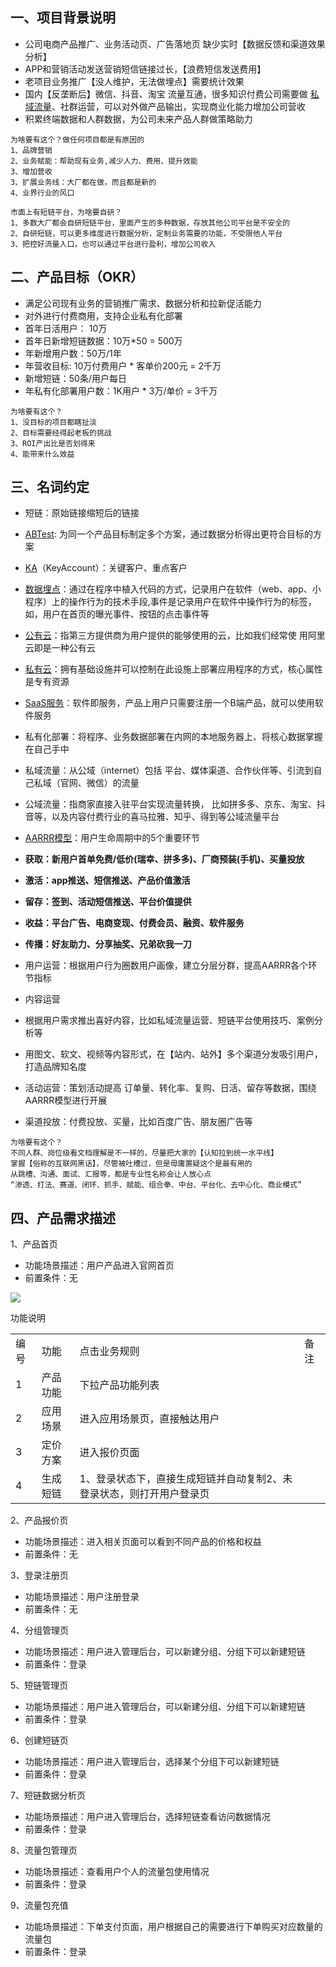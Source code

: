 ## 一、项目背景说明

- 公司电商产品推广、业务活动页、广告落地页 缺少实时【数据反馈和渠道效果分析】
- APP和营销活动发送营销短信链接过长，【浪费短信发送费用】
- 老项目业务推广【没人维护，无法做埋点】需要统计效果
- 国内【反垄断后】微信、抖音、淘宝 流量互通，很多知识付费公司需要做 [私域流量](https://zhida.zhihu.com/search?content_id=183354531&content_type=Article&match_order=1&q=%E7%A7%81%E5%9F%9F%E6%B5%81%E9%87%8F&zhida_source=entity)、社群运营，可以对外做产品输出，实现商业化能力增加公司营收
- 积累终端数据和人群数据，为公司未来产品人群做策略助力

```text
为啥要有这个？做任何项目都是有原因的
1、品牌营销
2、业务赋能：帮助现有业务,减少人力、费用、提升效能
3、增加营收
3、扩展业务线：大厂都在做，而且都是新的
4、业界行业的风口

市面上有短链平台，为啥要自研？
1、多数大厂都会自研短链平台，里面产生的多种数据，存放其他公司平台是不安全的
2、自研短链，可以更多维度进行数据分析，定制业务需要的功能，不受限他人平台
3、把控好流量入口，也可以通过平台进行盈利，增加公司收入
```

##  二、产品目标（OKR）

- 满足公司现有业务的营销推广需求、数据分析和拉新促活能力
- 对外进行付费商用，支持企业私有化部署
- 首年日活用户： 10万
- 首年日新增短链数据：10万*50 = 500万
- 年新增用户数：50万/1年
- 年营收目标: 10万付费用户 * 客单价200元 = 2千万
- 新增短链：50条/用户每日
- 年私有化部署用户数：1K用户 * 3万/单价 = 3千万

```text
为啥要有这个？
1、没目标的项目都瞎扯淡
2、目标需要经得起老板的挑战
3、ROI产出比是否划得来
4、能带来什么效益
```

## 三、名词约定

- 短链：原始链接缩短后的链接
- [ABTest](https://zhida.zhihu.com/search?content_id=183354531&content_type=Article&match_order=1&q=ABTest&zhida_source=entity): 为同一个产品目标制定多个方案，通过数据分析得出更符合目标的方案
- [KA](https://zhida.zhihu.com/search?content_id=183354531&content_type=Article&match_order=1&q=KA&zhida_source=entity)（KeyAccount）：关键客户、重点客户
- [数据埋点](https://zhida.zhihu.com/search?content_id=183354531&content_type=Article&match_order=1&q=%E6%95%B0%E6%8D%AE%E5%9F%8B%E7%82%B9&zhida_source=entity)：通过在程序中植入代码的方式，记录用户在软件（web、app、小程序）上的操作行为的技术手段,事件是记录用户在软件中操作行为的标签，如，用户在首页的曝光事件、按钮的点击事件等
- [公有云](https://zhida.zhihu.com/search?content_id=183354531&content_type=Article&match_order=1&q=%E5%85%AC%E6%9C%89%E4%BA%91&zhida_source=entity)：指第三方提供商为用户提供的能够使用的云，比如我们经常使 用阿里云即是一种公有云
- [私有云](https://zhida.zhihu.com/search?content_id=183354531&content_type=Article&match_order=1&q=%E7%A7%81%E6%9C%89%E4%BA%91&zhida_source=entity)：拥有基础设施并可以控制在此设施上部署应用程序的方式，核心属性是专有资源
- [SaaS服务](https://zhida.zhihu.com/search?content_id=183354531&content_type=Article&match_order=1&q=SaaS%E6%9C%8D%E5%8A%A1&zhida_source=entity)：软件即服务，产品上用户只需要注册一个B端产品，就可以使用软件服务
- 私有化部署：将程序、业务数据部署在内网的本地服务器上、将核心数据掌握在自己手中
- 私域流量：从公域（internet）包括 平台、媒体渠道、合作伙伴等、引流到自己私域（官网、微信）的流量
- 公域流量：指商家直接入驻平台实现流量转换， 比如拼多多、京东、淘宝、抖音等，以及内容付费行业的喜马拉雅、知乎、得到等公域流量平台
- [AARRR模型](https://zhida.zhihu.com/search?content_id=183354531&content_type=Article&match_order=1&q=AARRR%E6%A8%A1%E5%9E%8B&zhida_source=entity)：用户生命周期中的5个重要环节

- **获取：新用户首单免费/低价(瑞幸、拼多多)、厂商预装(手机)、买量投放**
- **激活：app推送、短信推送、产品价值激活**
- **留存：签到、活动短信推送、平台价值提供**
- **收益：平台广告、电商变现、付费会员、融资、软件服务**
- **传播：好友助力、分享抽奖、兄弟砍我一刀**

- 用户运营：根据用户行为圈数用户画像，建立分层分群，提高AARRR各个环节指标
- 内容运营

- 根据用户需求推出喜好内容，比如私域流量运营、短链平台使用技巧、案例分析等
- 用图文、软文、视频等内容形式，在【站内、站外】多个渠道分发吸引用户，打造品牌知名度

- 活动运营：策划活动提高 订单量、转化率、复购、日活、留存等数据，围绕AARRR模型进行开展
- 渠道投放：付费投放、买量，比如百度广告、朋友圈广告等

```text
为啥要有这个？
不同人群、岗位级看文档理解是不一样的，尽量把大家的【认知拉到统一水平线】
掌握【俗称的互联网黑话】，尽管被吐槽过，但是毋庸置疑这个是最有用的
从跳槽、沟通、面试、汇报等，都是专业性名称会让人放心点
“渗透、打法、赛道、闭环、抓手、赋能、组合拳、中台、平台化、去中心化、商业模式”
```


## 四、产品需求描述

1、产品首页

- 功能场景描述：用户产品进入官网首页
- 前置条件：无

![](https://pic2.zhimg.com/v2-9eccbe0879e9b5cd3fcad7a150258861_1440w.jpg)

  
功能说明

|   |   |   |   |
|---|---|---|---|
|编号|功能|点击业务规则|备注|
|1|产品功能|下拉产品功能列表||
|2|应用场景|进入应用场景页，直接触达用户||
|3|定价方案|进入报价页面||
|4|生成短链|1、登录状态下，直接生成短链并自动复制2、未登录状态，则打开用户登录页||

  
2、产品报价页

- 功能场景描述：进入相关页面可以看到不同产品的价格和权益
- 前置条件：无

3、登录注册页

- 功能场景描述：用户注册登录
- 前置条件：无

4、分组管理页

- 功能场景描述：用户进入管理后台，可以新建分组、分组下可以新建短链
- 前置条件：登录

5、短链管理页

- 功能场景描述：用户进入管理后台，可以新建分组、分组下可以新建短链
- 前置条件：登录

6、创建短链页

- 功能场景描述：用户进入管理后台，选择某个分组下可以新建短链
- 前置条件：登录

  
7、短链数据分析页

- 功能场景描述：用户进入管理后台，选择短链查看访问数据情况
- 前置条件：登录

  
8、流量包管理页

- 功能场景描述：查看用户个人的流量包使用情况
- 前置条件：登录  
    

9、流量包充值

- 功能场景描述：下单支付页面，用户根据自己的需要进行下单购买对应数量的流量包
- 前置条件：登录

